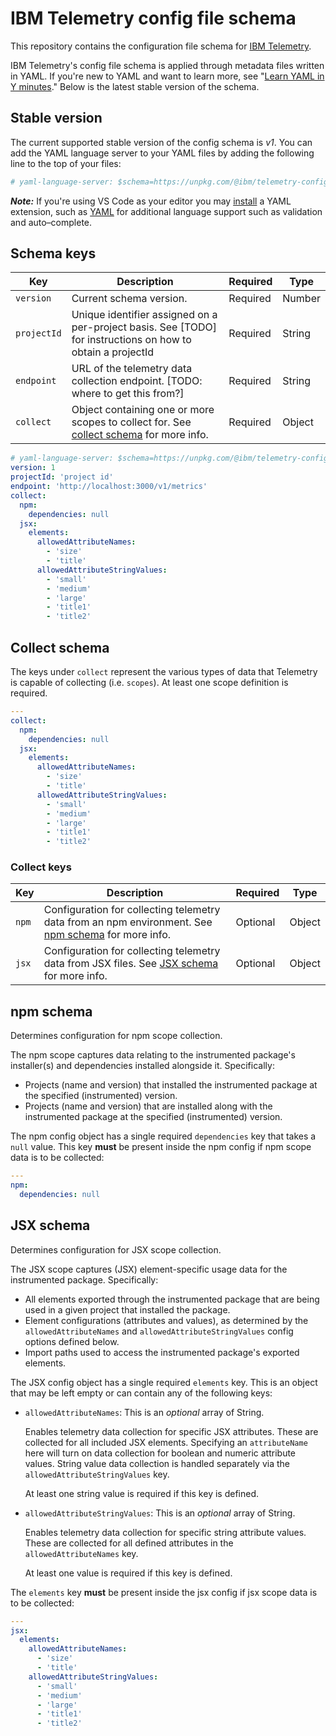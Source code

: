 # IBM Telemetry config file schema

This repository contains the configuration file schema for
[IBM Telemetry](https://github.com/ibm-telemetry/telemetry-js/tree/main?tab=readme-ov-file#ibm-telemetry-js).

IBM Telemetry's config file schema is applied through metadata files written in YAML. If you're new
to YAML and want to learn more, see
"[Learn YAML in Y minutes](https://learnxinyminutes.com/docs/yaml)." Below is the latest stable
version of the schema.

## Stable version

The current supported stable version of the config schema is _v1_. You can add the YAML language
server to your YAML files by adding the following line to the top of your files:

```yml
# yaml-language-server: $schema=https://unpkg.com/@ibm/telemetry-config-schema@0.3.0/dist/config.schema.json
```

**_Note:_** If you're using VS Code as your editor you may
[install](https://code.visualstudio.com/docs/editor/extension-marketplace) a YAML extension, such as
[YAML](https://marketplace.visualstudio.com/items?itemName=redhat.vscode-yaml) for additional
language support such as validation and auto–complete.

## Schema keys

| Key         | Description                                                                                                 | Required | Type   |
| ----------- | ----------------------------------------------------------------------------------------------------------- | -------- | ------ |
| `version`   | Current schema version.                                                                                     | Required | Number |
| `projectId` | Unique identifier assigned on a per-project basis. See [TODO] for instructions on how to obtain a projectId | Required | String |
| `endpoint`  | URL of the telemetry data collection endpoint. [TODO: where to get this from?]                              | Required | String |
| `collect`   | Object containing one or more scopes to collect for. See [collect schema](#collect-schema) for more info.   | Required | Object |

```yaml path="sample-telemetry.yml"
# yaml-language-server: $schema=https://unpkg.com/@ibm/telemetry-config-schema@0.3.0/dist/config.schema.json
version: 1
projectId: 'project id'
endpoint: 'http://localhost:3000/v1/metrics'
collect:
  npm:
    dependencies: null
  jsx:
    elements:
      allowedAttributeNames:
        - 'size'
        - 'title'
      allowedAttributeStringValues:
        - 'small'
        - 'medium'
        - 'large'
        - 'title1'
        - 'title2'
```

## Collect schema

The keys under `collect` represent the various types of data that Telemetry is capable of collecting
(i.e. `scopes`). At least one scope definition is required.

```yaml path="sample-telemetry.yml"
---
collect:
  npm:
    dependencies: null
  jsx:
    elements:
      allowedAttributeNames:
        - 'size'
        - 'title'
      allowedAttributeStringValues:
        - 'small'
        - 'medium'
        - 'large'
        - 'title1'
        - 'title2'
```

### Collect keys

| Key   | Description                                                                                                       | Required | Type   |
| ----- | ----------------------------------------------------------------------------------------------------------------- | -------- | ------ |
| `npm` | Configuration for collecting telemetry data from an npm environment. See [npm schema](#npm-schema) for more info. | Optional | Object |
| `jsx` | Configuration for collecting telemetry data from JSX files. See [JSX schema](#jsx-schema) for more info.          | Optional | Object |

## npm schema

Determines configuration for npm scope collection.

The npm scope captures data relating to the instrumented package's installer(s) and dependencies
installed alongside it. Specifically:

- Projects (name and version) that installed the instrumented package at the specified
  (instrumented) version.
- Projects (name and version) that are installed along with the instrumented package at the
  specified (instrumented) version.

The npm config object has a single required `dependencies` key that takes a `null` value. This key
**must** be present inside the npm config if npm scope data is to be collected:

```yaml path="sample-telemetry.yml"
---
npm:
  dependencies: null
```

## JSX schema

Determines configuration for JSX scope collection.

The JSX scope captures (JSX) element-specific usage data for the instrumented package. Specifically:

- All elements exported through the instrumented package that are being used in a given project that
  installed the package.
- Element configurations (attributes and values), as determined by the `allowedAttributeNames` and
  `allowedAttributeStringValues` config options defined below.
- Import paths used to access the instrumented package's exported elements.

The JSX config object has a single required `elements` key. This is an object that may be left empty
or can contain any of the following keys:

- `allowedAttributeNames`: This is an _optional_ array of String.

  Enables telemetry data collection for specific JSX attributes. These are collected for all
  included JSX elements. Specifying an `attributeName` here will turn on data collection for boolean
  and numeric attribute values. String value data collection is handled separately via the
  `allowedAttributeStringValues` key.

  At least one string value is required if this key is defined.

- `allowedAttributeStringValues`: This is an _optional_ array of String.

  Enables telemetry data collection for specific string attribute values. These are collected for
  all defined attributes in the `allowedAttributeNames` key.

  At least one value is required if this key is defined.

The `elements` key **must** be present inside the jsx config if jsx scope data is to be collected:

```yaml path="sample-telemetry.yml"
---
jsx:
  elements:
    allowedAttributeNames:
      - 'size'
      - 'title'
    allowedAttributeStringValues:
      - 'small'
      - 'medium'
      - 'large'
      - 'title1'
      - 'title2'
```

